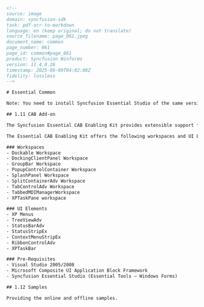```html
<!--
source: image
domain: syncfusion-sdk
task: pdf-ocr-to-markdown
language: en (keep original; do not translate)
source_filename: page_061.jpeg
document_name: common
page_number: 061
page_id: common#page_061
product: Syncfusion Winforms
version: 11.4.0.26
timestamp: 2025-08-09T04:02:08Z
fidelity: lossless
-->

# Essential Common

Note: You need to install Syncfusion Essential Studio of the same version and Mercury QuickTestProfessional before installing this add-on.

## 1.11 CAB Add-on

The Syncfusion Essential CAB Enabling Kit provides extensible support for working with CAB easily. It helps developers to enhance the look and feel of their applications as well as speed up the development process with customizable UIs. The workspaces are components or controls that encapsulate visual effects and layout strategies without affecting the business logic.

The Essential CAB Enabling Kit offers the following workspaces and UI Elements:

### Workspaces
- Dockable Workspace
- DockingClientPanel Workspace
- GroupBar Workspace
- PopupControlContainer Workspace
- SplashPanel Workspace
- SplitContainerAdv Workspace
- TabControlAdv Workspace
- TabbedMDIManagerWorkspace
- XPTaskPane workspace

### UI Elements
- XP Menus
- TreeViewAdv
- StatusBarAdv
- StatusStripEx
- ContextMenuStripEx
- RibbonControlAdv
- XPTaskBar

### Pre-Requisites
- Visual Studio 2005/2008
- Microsoft Composite UI Application Block Framework
- Syncfusion Essential Studio (Essential Tools – Windows Forms)

## 1.12 Samples

Providing the online and offline samples.
```


<!-- tags: [syncfusion-sdk, CAB Add-on, UI Elements, WinForms, version 11.4.0.26] keywords: [Syncfusion Essential CAB Enabling Kit, Dockable Workspace, DockingClientPanel Workspace, GroupBar Workspace, PopupControlContainer Workspace, SplashPanel Workspace, SplitContainerAdv Workspace, TabControlAdv Workspace, TabbedMDIManagerWorkspace, XPTaskPane workspace, XP Menus, TreeViewAdv, StatusBarAdv, StatusStripEx, ContextMenuStripEx, RibbonControlAdv, XPTaskBar, Visual Studio, Microsoft Composite UI Application Block Framework, Offline Samples, Online Samples] -->